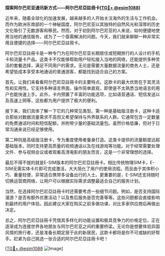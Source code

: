 **探索阿尔巴尼亚通讯新方式——阿尔巴尼亞註冊卡[[TG💪+ @esim1088](https://t.me/s/esim1088)]**

近年来，随着全球化的加速发展，越来越多的人开始关注海外的生活与工作机会。而作为欧洲东南部的一个神秘国度，阿尔巴尼亚以其独特的自然风光和深厚的历史文化吸引了无数游客和移民。然而，对于初到阿尔巴尼亚的人来说，如何便捷地使用当地的通信服务，成为了一个亟需解决的问题。今天，我们就来聊聊一种非常实用且便捷的选择——阿尔巴尼亞註冊卡。

阿尔巴尼亞註冊卡是一种专门为在阿尔巴尼亚长期居住或短期旅行的人设计的手机卡和流量卡产品。这类卡不仅能够帮助用户轻松接入当地的网络，还能提供多种灵活的套餐选择，满足不同用户的需求。无论是需要大量数据流量的商务人士，还是希望低成本享受本地通话的普通游客，都能找到适合自己的方案。

首先，让我们来看看阿尔巴尼亞註冊卡的主要特点。这款卡的最大优势在于其灵活性和实用性。它支持多种语言界面，操作简单直观，即使是不太熟悉当地语言的用户也能快速上手。此外，卡内预置了丰富的功能选项，比如语音通话、短信发送以及高速上网等，这些都为用户提供了极大的便利。

接下来，我们具体了解一下它的几种常见类型。第一种是基础版注册卡，这种卡适合那些对数据流量需求不高但又希望保持与外界联系的人群。它通常包含一定数量的免费通话时间和短信配额，并附带少量的基础流量包。虽然价格低廉，但对于日常沟通来说已经足够使用。

第二种则是高级版注册卡，专为重度使用者量身打造。这类卡提供的流量额度远超基础版本，同时支持更高质量的视频通话以及在线游戏等功能。对于经常需要处理文件、参与视频会议或者观看高清电影的朋友而言，这是一个非常理想的选择。

最后不得不提的就是E-SIM版本的阿尔巴尼亞註冊卡。相比传统物理SIM卡，E-SIM无需实体卡片即可完成激活，大大简化了用户的使用流程。而且由于其体积小巧、重量轻便，非常适合携带多设备出行的人士。更重要的是，E-SIM还支持随时切换运营商网络，让用户可以根据实际需求调整最适合自己的服务计划。

当然，在选择阿尔巴尼亞註冊卡时还需要考虑一些细节问题。例如，是否支持国际漫游？是否有额外优惠活动？以及售后服务是否完善等等。这些问题都会直接影响到最终的用户体验。因此建议大家在购买之前多做功课，对比多家供应商后再做出决定。

总之，阿尔巴尼亞註冊卡凭借其多样化的功能设置和极具竞争力的价格定位，正在逐渐成为连接世界各地朋友与阿尔巴尼亚之间的重要桥梁。无论你是想要体验异国风情的旅行者，还是准备长期定居于此的新居民，这款卡都将是你不可或缺的好帮手。赶紧为自己挑选一张合适的阿尔巴尼亞註冊卡吧！

[[TG💪+ @esim1088](https://t.me/s/esim1088) ![Image](https://i.postimg.cc/4NQfJmqS/Snipaste-2025-05-13-00-14-12.png)]